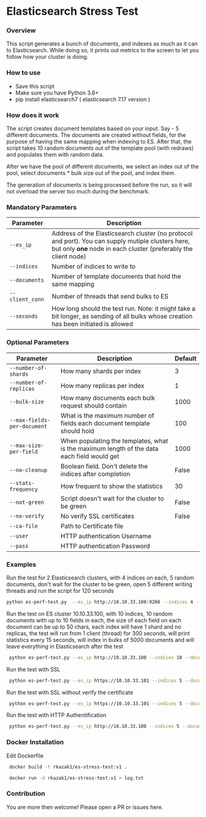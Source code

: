 # Elasticsearch Stress Test

### Overview
This script generates a bunch of documents, and indexes as much as it can to Elasticsearch. While doing so, it prints out metrics to the screen to let you follow how your cluster is doing.

### How to use
* Save this script
* Make sure you have Python 3.6+
* pip install elasticsearch7   ( elasticsearch 7.17 version )


### How does it work
The script creates document templates based on your input. Say - 5 different documents.
The documents are created without fields, for the purpose of having the same mapping when indexing to ES.
After that, the script takes 10 random documents out of the template pool (with redraws) and populates them with random data.

After we have the pool of different documents, we select an index out of the pool, select documents * bulk size out of the pool, and index them.

The generation of documents is being processed before the run, so it will not overload the server too much during the benchmark.

### Mandatory Parameters
| Parameter | Description |
| --- | --- |
| `--es_ip` | Address of the Elasticsearch cluster (no protocol and port). You can supply mutiple clusters here, but only **one** node in each cluster (preferably the client node) |
| `--indices` | Number of indices to write to |
| `--documents` | Number of template documents that hold the same mapping |
| `--client_conn` | Number of threads that send bulks to ES |
| `--seconds` | How long should the test run. Note: it might take a bit longer, as sending of all bulks whose creation has been initiated is allowed |


### Optional Parameters
| Parameter | Description | Default
| --- | --- | --- |
| `--number-of-shards` | How many shards per index |3|
| `--number-of-replicas` | How many replicas per index |1|
| `--bulk-size` | How many documents each bulk request should contain |1000|
| `--max-fields-per-document` | What is the maximum number of fields each document template should hold |100|
| `--max-size-per-field` | When populating the templates, what is the maximum length of the data each field would get |1000|
| `--no-cleanup` | Boolean field. Don't delete the indices after completion |False|
| `--stats-frequency` | How frequent to show the statistics |30|
| `--not-green` | Script doesn't wait for the cluster to be green |False|
| `--no-verify` | No verify SSL certificates|False|
| `--ca-file` | Path to Certificate file ||
| `--user` | HTTP authentication Username ||
| `--pass` | HTTP authentication Password ||




### Examples
Run the test for 2 Elasticsearch clusters, with 4 indices on each, 5 random documents, don't wait for the cluster to be green, open 5 different writing threads and run the script for 120 seconds
```bash
python es-perf-test.py  --es_ip http://10.10.33.100:9200 --indices 4 --documents 5 --seconds 120 --not-green --client_conn 5
```

Run the test on ES cluster 10.10.33.100, with 10 indices, 10 random documents with up to 10 fields in each, the size of each field on each document can be up to 50 chars, each index will have 1 shard and no replicas, the test will run from 1 client (thread) for 300 seconds, will print statistics every 15 seconds, will index in bulks of 5000 documents and will leave everything in Elasticsearch after the test
```bash
 python es-perf-test.py --es_ip http://10.10.33.100 --indices 10 --documents 10 --client_conn 1 --seconds 300 --number-of-shards 1 --number-of-replicas 0 --bulk-size 5000 --max-fields-per-document 10 --max-size-per-field 50 --no-cleanup --stats-frequency 15
```

Run the test with SSL
```bash
 python es-perf-test.py --es_ip https://10.10.33.101 --indices 5 --documents 5 --client_conn 1  --seconds 120 --ca-file /path/ca.pem
```

Run the test with SSL without verify the certificate
```bash
 python es-perf-test.py --es_ip https://10.10.33.101 --indices 5 --documents 5 --client_conn 1 --seconds 120 --no-verify
```

Run the test with HTTP Authentification
```bash
 python es-perf-test.py --es_ip http://10.10.33.100 --indices 5 --documents 5 --client_conn 1 --seconds 120 --user elastic --pass changeme
```

### Docker Installation

Edit Dockerfile 
```bash
 docker build -t rkazak1/es-stress-test:v1 .
```
```bash
 docker run -d rkazak1/es-stress-test:v1 > log.txt
```
### Contribution
You are more then welcome!
Please open a PR or issues here.

